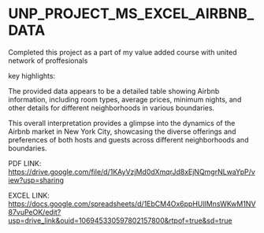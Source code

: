 # UNP_PROJECT_MS_EXCEL_AIRBNB_DATA
Completed this project as a part of my value added course with united network of proffesionals

key highlights:

The provided data appears to be a detailed table showing Airbnb information, including room types, average prices, minimum nights, and other details for different neighborhoods in various boundaries.

This overall interpretation provides a glimpse into the dynamics of the Airbnb market in New York City, showcasing the diverse offerings and preferences of both hosts and guests across different neighborhoods and boundaries.

PDF LINK: https://drive.google.com/file/d/1KAyVzjMd0dXmqrJd8xEjNQmgrNLwaYpP/view?usp=sharing

EXCEL LINK: https://docs.google.com/spreadsheets/d/1EbCM4Ox6ppHUlIMnsWKwM1NV87vuPeOK/edit?usp=drive_link&ouid=106945330597802157800&rtpof=true&sd=true
